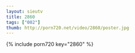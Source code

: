```yaml
--- 
layout: sieutv
title: 2860
tags: ["002"]
thumb: http://porn720.net/video/2860/poster.jpg
---
```

{% include porn720 key="2860" %} 
